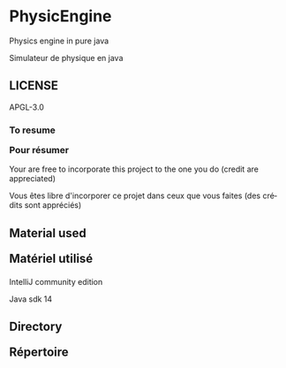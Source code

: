 # PhysicEngine
<p lang="en">Physics engine in pure java</p>
<p lang="fr">Simulateur de physique en java</p>

## LICENSE
APGL-3.0

### <p lang="en">To resume</p> <p lang="fr">Pour résumer</p>
<p lang="en">Your are free to incorporate this project to the one you do (credit are appreciated)</p>
<p lang="fr">Vous êtes libre d'incorporer ce projet dans ceux que vous faites (des crédits sont appréciés)</p>

## <p lang="en">Material used</p> <p lang="fr">Matériel utilisé</p>
IntelliJ community edition

Java sdk 14

## <p lang="en">Directory</p> <p lang="fr">Répertoire</p>